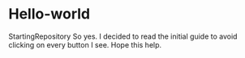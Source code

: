 # Hello-world
StartingRepository
So yes. I decided to read the initial guide to avoid clicking on every button I see.
Hope this help.
